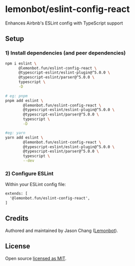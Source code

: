 # lemonbot/eslint-config-react

Enhances Airbnb's ESLint config with TypeScript support

## Setup

### 1) Install dependencies (and peer dependencies)

```bash
npm i eslint \
      @lemonbot.fun/eslint-config-react \
      @typescript-eslint/eslint-plugin@^5.0.0 \
      @typescript-eslint/parser@^5.0.0 \
      typescript \
      -D
            
# eg: pnpm
pnpm add eslint \
        @lemonbot.fun/eslint-config-react \
        @typescript-eslint/eslint-plugin@^5.0.0 \
        @typescript-eslint/parser@^5.0.0 \
        typescript \
        -D

#eg: yarn
yarn add eslint \
        @lemonbot.fun/eslint-config-react \
        @typescript-eslint/eslint-plugin@^5.0.0 \
        @typescript-eslint/parser@^5.0.0 \
        typescript \
        --dev
```

### 2) Configure ESLint

Within your ESLint config file:

```diff
extends: [
  '@lemonbot.fun/eslint-config-react',
]
```

## Credits

Authored and maintained by Jason Chang ([Lemonbot](https://github.com/lemonbot-fun)).

## License

Open source [licensed as MIT](https://github.com/lemonbot-fun/eslint-config/blob/master/LICENSE).
